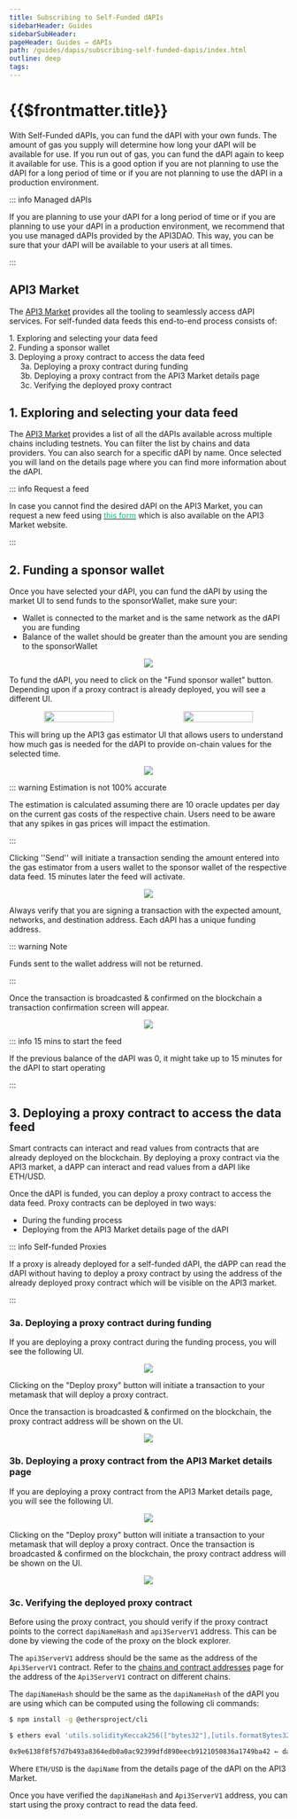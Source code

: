 ```yaml
---
title: Subscribing to Self-Funded dAPIs
sidebarHeader: Guides
sidebarSubHeader:
pageHeader: Guides → dAPIs
path: /guides/dapis/subscribing-self-funded-dapis/index.html
outline: deep
tags:
---
```


<!-- https://blog.chain.link/smart-contract-call-another-smart-contract/ -->

<!-- https://medium.com/@blockchain101/calling-the-function-of-another-contract-in-solidity-f9edfa921f4c -->

<PageHeader/>

<SearchHighlight/>

<FlexStartTag/>

# {{$frontmatter.title}}

With Self-Funded dAPIs, you can fund the dAPI with your own funds. The amount of
gas you supply will determine how long your dAPI will be available for use. If
you run out of gas, you can fund the dAPI again to keep it available for use.
This is a good option if you are not planning to use the dAPI for a long period
of time or if you are not planning to use the dAPI in a production environment.

::: info Managed dAPIs

If you are planning to use your dAPI for a long period of time or if you are
planning to use your dAPI in a production environment, we recommend that you use
managed dAPIs provided by the API3DAO. This way, you can be sure that your dAPI
will be available to your users at all times.

:::

## API3 Market

The [API3 Market<ExternalLinkImage/>](https://market.api3.org) provides all the
tooling to seamlessly access dAPI services. For self-funded data feeds this
end-to-end process consists of:

<p>
1. Exploring and selecting your data feed <br/>
2. Funding a sponsor wallet <br/>
3. Deploying a proxy contract to access the data feed <br/>
 <span style="margin-left:20px;">
 3a. Deploying a proxy contract during funding <br/>
 </span>
 <span style="margin-left:20px;">
 3b. Deploying a proxy contract from the API3 Market details page <br/>
 </span>
 <span style="margin-left:20px;">
 3c. Verifying the deployed proxy contract <br/>
 </span>
</p>

## 1. Exploring and selecting your data feed

The [API3 Market<ExternalLinkImage/>](https://market.api3.org) provides a list
of all the dAPIs available across multiple chains including testnets. You can
filter the list by chains and data providers. You can also search for a specific
dAPI by name. Once selected you will land on the details page where you can find
more information about the dAPI.

::: info Request a feed

In case you cannot find the desired dAPI on the API3 Market, you can request a
new feed using
[<span style="color:rgb(16, 185, 129);">this form<ExternalLinkImage/></span>](https://api3dao.typeform.com/to/yT2Gt2fd)
which is also available on the API3 Market website.

:::

## 2. Funding a sponsor wallet

Once you have selected your dAPI, you can fund the dAPI by using the market UI
to send funds to the sponsorWallet, make sure your:

- Wallet is connected to the market and is the same network as the dAPI you are
  funding
- Balance of the wallet should be greater than the amount you are sending to the
  sponsorWallet

<p align="center">
  <img src="../../assets/images/dapi-page.png" />
</p>

To fund the dAPI, you need to click on the "Fund sponsor wallet" button.
Depending upon if a proxy contract is already deployed, you will see a different
UI.

<p align="center" style="display:flex">
  <img   width="50%" src="../../assets/images/dapi-fund-gas.png" />
  <img   width="50%" src="../../assets/images/dapi-fund-gas2.png" />
</p>

This will bring up the API3 gas estimator UI that allows users to understand how
much gas is needed for the dAPI to provide on-chain values for the selected
time.

<p align="center">
  <img src="../../assets/images/gas-estimator.png" />
</p>

::: warning Estimation is not 100% accurate

The estimation is calculated assuming there are 10 oracle updates per day on the
current gas costs of the respective chain. Users need to be aware that any
spikes in gas prices will impact the estimation.

:::

Clicking ''Send'' will initiate a transaction sending the amount entered into
the gas estimator from a users wallet to the sponsor wallet of the respective
data feed. 15 minutes later the feed will activate.

<p align="center">
  <img src="../../assets/images/dapi-send-sponsorwallet.png" />
</p>
Always verify that you are signing a transaction with the expected amount, networks, and destination address. Each dAPI has a unique funding address.

::: warning Note

Funds sent to the wallet address will not be returned.

:::

Once the transaction is broadcasted & confirmed on the blockchain a transaction
confirmation screen will appear.

<p align="center">
  <img src="../../assets/images/dapi-confirm-funding.png" />
</p>

::: info 15 mins to start the feed

If the previous balance of the dAPI was 0, it might take up to 15 minutes for
the dAPI to start operating

:::

## 3. Deploying a proxy contract to access the data feed

Smart contracts can interact and read values from contracts that are already
deployed on the blockchain. By deploying a proxy contract via the API3 market, a
dAPP can interact and read values from a dAPI like ETH/USD.

Once the dAPI is funded, you can deploy a proxy contract to access the data
feed. Proxy contracts can be deployed in two ways:

- During the funding process
- Deploying from the API3 Market details page of the dAPI

::: info Self-funded Proxies

If a proxy is already deployed for a self-funded dAPI, the dAPP can read the
dAPI without having to deploy a proxy contract by using the address of the
already deployed proxy contract which will be visible on the API3 market.

:::

### 3a. Deploying a proxy contract during funding

If you are deploying a proxy contract during the funding process, you will see
the following UI.

<p align="center">
  <img src="../../assets/images/dapi-fund-gas2.png" />
</p>

Clicking on the "Deploy proxy" button will initiate a transaction to your
metamask that will deploy a proxy contract.

Once the transaction is broadcasted & confirmed on the blockchain, the proxy
contract address will be shown on the UI.

<p align="center">
  <img src="../../assets/images/dapi-proxy-confirmation.png" />
</p>

### 3b. Deploying a proxy contract from the API3 Market details page

If you are deploying a proxy contract from the API3 Market details page, you
will see the following UI.

<p align="center">
  <img src="../../assets/images/dapi-market-detail.png" />
</p>

Clicking on the "Deploy proxy" button will initiate a transaction to your
metamask that will deploy a proxy contract. Once the transaction is broadcasted
& confirmed on the blockchain, the proxy contract address will be shown on the
UI.

<p align="center">
  <img src="../../assets/images/dapi-proxy-confirmation2.png" />
</p>

### 3c. Verifying the deployed proxy contract

Before using the proxy contract, you should verify if the proxy contract points
to the correct `dapiNameHash` and `api3ServerV1` address. This can be done by
viewing the code of the proxy on the block explorer.

The `api3ServerV1` address should be the same as the address of the
`Api3ServerV1` contract. Refer to the
[chains and contract addresses](/reference/dapis/chains.md) page for the address
of the `Api3ServerV1` contract on different chains.

The `dapiNameHash` should be the same as the `dapiNameHash` of the dAPI you are
using which can be computed using the following cli commands:

```bash
$ npm install -g @ethersproject/cli

$ ethers eval 'utils.solidityKeccak256(["bytes32"],[utils.formatBytes32String("ETH/USD")])'

0x9e6138f8f57d7b493a8364edb0a0ac92399dfd890eecb9121050836a1749ba42 ← dapiNameHash
```

Where `ETH/USD` is the `dapiName` from the details page of the dAPI on the API3
Market.

Once you have verified the `dapiNameHash` and `Api3ServerV1` address, you can
start using the proxy contract to read the data feed.

<FlexEndTag/>
